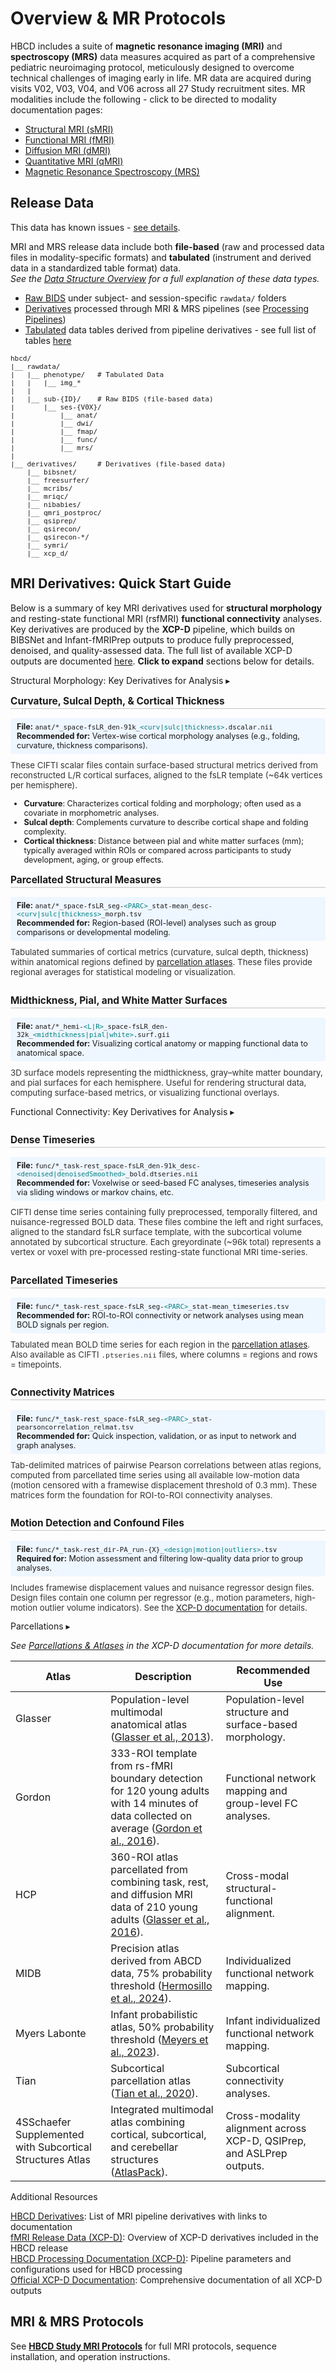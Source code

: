 # Overview & MR Protocols

HBCD includes a suite of **magnetic resonance imaging (MRI)** and **spectroscopy (MRS)** data measures acquired as part of a comprehensive pediatric neuroimaging protocol, meticulously designed to overcome technical challenges of imaging early in life. MR data are acquired during visits V02, V03, V04, and V06 across all 27 Study recruitment sites. MR modalities include the following - click to be directed to modality documentation pages:

<ul>
<li><a href="smri" target="_blank">Structural MRI (sMRI)</a></li>
<li><a href="fmri" target="_blank">Functional MRI (fMRI)</a></li>
<li><a href="dmri" target="_blank">Diffusion MRI (dMRI)</a></li>
<li><a href="qmri" target="_blank">Quantitative MRI (qMRI)</a></li>
<li><a href="mrs" target="_blank">Magnetic Resonance Spectroscopy (MRS)</a></li>
</ul>

## Release Data

<div id="issues" class="issues-banner">
  <span class="emoji"><i class="fas fa-bug"></i></span>
  <span class="text">This data has known issues - <a href="../../changelog/knownissues/#mr-runid" target="_blank">see details</a>.</span>
</div>
<p></p>

MRI and MRS release data include both **file-based** (raw and processed data files in modality-specific formats) and **tabulated** (instrument and derived data in a standardized table format) data.      
<i>See the <a href="../../datacuration/overview" target="_blank">Data Structure Overview</a> for a full explanation of these data types.</i>

- <i class="fa fa-hammer"></i> <a href="../../datacuration/file-based-data/#raw-bids" target="_blank">Raw BIDS</a> under subject- and session-specific <code>rawdata/</code> folders
- <i class="fas fa-cog"></i> <a href="../../datacuration/file-based-data/#derivatives" target="_blank">Derivatives</a> processed through MRI & MRS pipelines (see <a href="../processing" target="_blank">Processing Pipelines</a>)
- <i class="fas fa-table"></i> <a href="../../datacuration/phenotypes" target="_blank">Tabulated</a> data tables derived from pipeline derivatives - see full list of tables <a href="../#mri" target="_blank">here</a>

<pre class="folder-tree" style="font-size: 11px;">
hbcd/
|__ rawdata/ 
|   |__ phenotype/   <span class="hashtag"># Tabulated Data</span> 
|   |   |__ img_*   
|   |
|   |__ sub-<span class="label">{ID}</span>/    <span class="hashtag"># Raw BIDS (file-based data)</span>
|       |__ ses-<span class="label">{V0X}</span>/ 
|           |__ anat/
|           |__ dwi/
|           |__ fmap/
|           |__ func/
|           |__ mrs/
|
|__ derivatives/     <span class="hashtag"># Derivatives (file-based data)</span> 
    |__ bibsnet/
    |__ freesurfer/
    |__ mcribs/
    |__ mriqc/
    |__ nibabies/
    |__ qmri_postproc/
    |__ qsiprep/
    |__ qsirecon/
    |__ qsirecon-*/
    |__ symri/
    |__ xcp_d/
</pre>

## MRI Derivatives: Quick Start Guide

Below is a summary of key MRI derivatives used for **structural morphology** and resting-state functional MRI (rsfMRI) **functional connectivity** analyses. Key derivatives are produced by the **XCP-D** pipeline, which builds on BIBSNet and Infant-fMRIPrep outputs to produce fully preprocessed, denoised, and quality-assessed data. The full list of available XCP-D outputs are documented [here](../mri/fmri.md#xcpd). **Click to expand** sections below for details.

<div id="struc" class="table-banner" onclick="toggleCollapse(this)">
  <span class="emoji"><i class="fas fa-cubes"></i></span>
  <span class="text-with-link">
  <span class="text">Structural Morphology: Key Derivatives for Analysis</span>
  <a class="anchor-link" href="#struc" title="Copy link">
  <i class="fa-solid fa-link"></i>
  </a>
  </span>
  <span class="arrow">▸</span>
</div>
<div class="collapsible-content">
<p style="font-size: 1.1em; font-weight:bold; padding-bottom: 2px; border-bottom: 1px solid #6b6b6b66;">Curvature, Sulcal Depth, & Cortical Thickness</p>
<p class="recommended">
<i style="font-size: 0.9em;" class="fa-solid fa-folder-open"></i> <b>File:</b> <code>anat/*_space-fsLR_den-91k_<span style="color: teal;">&lt;curv|sulc|thickness&gt;</span>.dscalar.nii</code></i><br>
<i style="font-size: 0.9em;" class="fa-solid fa-star"></i> <b>Recommended for:</b> Vertex-wise cortical morphology analyses (e.g., folding, curvature, thickness comparisons).</p>
<p class="details">
These CIFTI scalar files contain surface-based structural metrics derived from reconstructed L/R cortical surfaces, aligned to the fsLR template (~64k vertices per hemisphere).  
<ul style="margin-top: 0; font-size: 0.9em;">
<li><b>Curvature</b>: Characterizes cortical folding and morphology; often used as a covariate in morphometric analyses.</li>
<li><b>Sulcal depth</b>: Complements curvature to describe cortical shape and folding complexity.</li>
<li><b>Cortical thickness</b>: Distance between pial and white matter surfaces (mm); typically averaged within ROIs or compared across participants to study development, aging, or group effects.</li>
</ul>
</p>
<p style="font-size: 1.1em; font-weight:bold; padding-bottom: 2px; border-bottom: 1px solid #6b6b6b66;">Parcellated Structural Measures</p>
<p class="recommended">
<i style="font-size: 0.9em;" class="fa-solid fa-folder-open"></i> <b>File:</b> <code>anat/*_space-fsLR_seg-<span style="color: teal;">&lt;PARC&gt;</span>_stat-mean_desc-<span style="color: teal;">&lt;curv|sulc|thickness&gt;</span>_morph.tsv</code></i><br>
<i style="font-size: 0.9em;" class="fa-solid fa-star"></i> <b>Recommended for:</b> Region-based (ROI-level) analyses such as group comparisons or developmental modeling.</p>
<p class="details">
Tabulated summaries of cortical metrics (curvature, sulcal depth, thickness) within anatomical regions defined by 
<a href="#parc">parcellation atlases</a>. These files provide regional averages for statistical modeling or visualization.
</p>
<p style="font-size: 1.1em; font-weight:bold; padding-bottom: 2px; padding-top: 12px; border-bottom: 1px solid #6b6b6b66;">Midthickness, Pial, and White Matter Surfaces</p>
<p class="recommended">
<i style="font-size: 0.9em;" class="fa-solid fa-folder-open"></i> <b>File:</b> <code>anat/*_hemi-<span style="color: teal;">&lt;L|R&gt;</span>_space-fsLR_den-32k_<span style="color: teal;">&lt;midthickness|pial|white&gt;</span>.surf.gii</code></i><br>
<i style="font-size: 0.9em;" class="fa-solid fa-star"></i> <b>Recommended for:</b> Visualizing cortical anatomy or mapping functional data to anatomical space.</p>
<p class="details">
3D surface models representing the midthickness, gray–white matter boundary, and pial surfaces for each hemisphere.  
Useful for rendering structural data, computing surface-based metrics, or visualizing functional overlays.
</p>
</div>

<div id="fc" class="table-banner" onclick="toggleCollapse(this)">
  <span class="emoji"><i class="fa-solid fa-globe"></i></span>
  <span class="text-with-link">
  <span class="text">Functional Connectivity: Key Derivatives for Analysis</span>
  <a class="anchor-link" href="#fc" title="Copy link">
  <i class="fa-solid fa-link"></i>
  </a>
  </span>
  <span class="arrow">▸</span>
</div>
<div class="collapsible-content">
<p style="font-size: 1.1em; font-weight:bold; padding-bottom: 2px;  padding-top: 12px; border-bottom: 1px solid #6b6b6b66;">Dense Timeseries</p>
<p class="recommended">
<i style="font-size: 0.9em;" class="fa-solid fa-folder-open"></i> <b>File:</b> <code>func/*_task-rest_space-fsLR_den-91k_desc-<span style="color: teal;">&lt;denoised|denoisedSmoothed&gt;</span>_bold.dtseries.nii</code></i><br>
<i style="font-size: 0.9em;" class="fa-solid fa-star"></i> <b>Recommended for:</b> Voxelwise or seed-based FC analyses, timeseries analysis via sliding windows or markov chains, etc.</p>
<p class="details">
CIFTI dense time series containing fully preprocessed, temporally filtered, and nuisance-regressed BOLD data.
These files combine the left and right surfaces, aligned to the standard fsLR surface template, with the subcortical volume annotated by subcortical structure.
Each greyordinate (~96k total) represents a vertex or voxel with pre-processed resting-state functional MRI time-series.
</p>
<p style="font-size: 1.1em; font-weight:bold; padding-bottom: 2px; padding-top: 12px; border-bottom: 1px solid #6b6b6b66;">Parcellated Timeseries</p>
<p class="recommended">
<i style="font-size: 0.9em;" class="fa-solid fa-folder-open"></i> <b>File:</b> <code>func/*_task-rest_space-fsLR_seg-<span style="color: teal;">&lt;PARC&gt;</span>_stat-mean_timeseries.tsv</code></i><br>
<i style="font-size: 0.9em;" class="fa-solid fa-star"></i> <b>Recommended for:</b> ROI-to-ROI connectivity or network analyses using mean BOLD signals per region.</p>
<p class="details">
Tabulated mean BOLD time series for each region in the 
<a href="#parc">parcellation atlases</a>.  
Also available as CIFTI <code>.ptseries.nii</code> files, where columns = regions and rows = timepoints.
</p>
<p style="font-size: 1.1em; font-weight:bold; padding-bottom: 2px; padding-top: 12px; border-bottom: 1px solid #6b6b6b66;">Connectivity Matrices</p>
<p class="recommended">
<i style="font-size: 0.9em;" class="fa-solid fa-folder-open"></i> <b>File:</b> <code>func/*_task-rest_space-fsLR_seg-<span style="color: teal;">&lt;PARC&gt;</span>_stat-pearsoncorrelation_relmat.tsv</code></i><br>
<i style="font-size: 0.9em;" class="fa-solid fa-star"></i> <b>Recommended for:</b> Quick inspection, validation, or as input to network and graph analyses.</p>
<p class="details">
Tab-delimited matrices of pairwise Pearson correlations between atlas regions, computed from parcellated time series using all available low-motion data (motion censored with a framewise displacement threshold of 0.3 mm). These matrices form the foundation for ROI-to-ROI connectivity analyses.
</p>
<p style="font-size: 1.1em; font-weight:bold; padding-bottom: 2px; padding-top: 12px; border-bottom: 1px solid #6b6b6b66;">Motion Detection and Confound Files</p>
<p class="recommended">
<i style="font-size: 0.9em;" class="fa-solid fa-folder-open"></i> <b>File:</b> <code>func/*_task-rest_dir-PA_run-{X}_<span style="color: teal;">&lt;design|motion|outliers&gt;</span>.tsv</code></i><br>
<i style="font-size: 0.9em;" class="fa-solid fa-triangle-exclamation"></i> <b>Required for:</b> Motion assessment and filtering low-quality data prior to group analyses.</p>
<p class="details">
Includes framewise displacement values and nuisance regressor design files.  
Design files contain one column per regressor (e.g., motion parameters, high-motion outlier volume indicators).  
See the <a href="https://xcp-d.readthedocs.io/en/latest/outputs.html#other-outputs-include-quality-control-framewise-displacement-and-confounds-files" target="_blank">XCP-D documentation</a> for details.
</p>
</div>
<style>
.filename {
  background-color: #f8f9fa;
  border: 1px solid #e1e4e8;
  border-radius: 6px;
  padding: 6px 10px;
  font-family: monospace;
  font-size: 0.95em;
  margin-bottom: 6px;
  overflow-x: auto;
}
.recommended {
  background-color: #eef6ff;
  padding: 6px 10px;
  font-size: 0.9em;
  border-radius: 4px;
  margin: 4px 0 10px;
}
.details {
  margin-top: 0;
  font-size: 0.95em;
  color: #333;
}
</style>

<div id="parc" class="table-banner" onclick="toggleCollapse(this)">
  <span class="emoji"><i class="fa-solid fa-book-atlas"></i></span>
  <span class="text-with-link">
  <span class="text">Parcellations</span>
  <a class="anchor-link" href="#parc" title="Copy link">
  <i class="fa-solid fa-link"></i>
  </a>
  </span>
  <span class="arrow">▸</span>
</div>
<div class="table-collapsible-content">
<p><i>See <a href="https://xcp-d.readthedocs.io/en/latest/outputs.html#parcellations-and-atlases">Parcellations & Atlases</a> in the XCP-D documentation for more details.</i></p>
<table class="compact-table-no-vertical-lines" style="width: 100%; border-collapse: collapse; table-layout: fixed;">
<thead>
<tr>
  <th>Atlas</th>
  <th>Description</th>
  <th>Recommended Use</th>
</tr>
</thead>
<tbody>
<tr>
  <td>Glasser</td>
  <td style="word-wrap: break-word; white-space: normal;">Population-level multimodal anatomical atlas (<a href="https://doi.org/10.1016/j.neuroimage.2013.04.127">Glasser et al., 2013</a>).</td>
  <td style="word-wrap: break-word; white-space: normal;">Population-level structure and surface-based morphology.</td>
</tr>
<tr>
  <td>Gordon</td>
  <td style="word-wrap: break-word; white-space: normal;">333-ROI template from rs-fMRI boundary detection for 120 young adults with 14 minutes of data collected on average  (<a href="https://doi.org/10.1093/cercor/bhu239">Gordon et al., 2016</a>).</td>
  <td style="word-wrap: break-word; white-space: normal;">Functional network mapping and group-level FC analyses.</td>
</tr>
<tr>
  <td>HCP</td>
  <td style="word-wrap: break-word; white-space: normal;">360-ROI atlas parcellated from combining task, rest, and diffusion MRI data of 210 young adults   (<a href="https://doi.org/10.1038/nature18933">Glasser et al., 2016</a>).</td>
  <td style="word-wrap: break-word; white-space: normal;">Cross-modal structural-functional alignment.</td>
</tr>
<tr>
  <td>MIDB</td>
  <td style="word-wrap: break-word; white-space: normal;">Precision atlas derived from ABCD data, 75% probability threshold (<a href="https://doi.org/10.1038/s41593-024-01596-5">Hermosillo et al., 2024</a>).</td>
  <td style="word-wrap: break-word; white-space: normal;">Individualized functional network mapping.</td>
</tr>
<tr>
  <td>Myers Labonte</td>
  <td style="word-wrap: break-word; white-space: normal;">Infant probabilistic atlas, 50% probability threshold (<a href="https://doi.org/10.1101/2023.11.10.566629">Meyers et al., 2023</a>).</td>
  <td style="word-wrap: break-word; white-space: normal;">Infant individualized functional network mapping.</td>
</tr>
<tr>
  <td>Tian</td>
  <td style="word-wrap: break-word; white-space: normal;">Subcortical parcellation atlas (<a href="https://doi.org/10.1038/s41593-020-00711-6">Tian et al., 2020</a>).</td>
  <td style="word-wrap: break-word; white-space: normal;">Subcortical connectivity analyses.</td>
</tr>
<tr>
  <td><span class="tooltip tooltip-right">4S<span class="tooltiptext">Schaefer Supplemented with Subcortical Structures</span></span> Atlas</td>
  <td style="word-wrap: break-word; white-space: normal;">Integrated multimodal atlas combining cortical, subcortical, and cerebellar structures (<a href="https://github.com/PennLINC/AtlasPack">AtlasPack</a>).</td>
  <td style="word-wrap: break-word; white-space: normal;">Cross-modality alignment across XCP-D, QSIPrep, and ASLPrep outputs.</td>
</tr>
</tbody>
</table>
</div>
<p></p>

<div class="notification-banner static-banner">
  <span class="emoji"><i class="fa-solid fa-circle-info"></i></span>
  <span class="text">
    Additional Resources
  </span>
</div>
<div class="notification-static-content">
<p> 
<a href="../../../datacuration/file-based-data/#derivatives" target="_blank"><i style="font-size: 0.9em;" class="fa-solid fa-up-right-from-square"></i> HBCD Derivatives</a>: List of MRI pipeline derivatives with links to documentation<br>
<a href="fmri/#xcpd" target="_blank"><i style="font-size: 0.9em;" class="fa-solid fa-up-right-from-square"></i> fMRI Release Data (XCP-D)</a>: Overview of XCP-D derivatives included in the HBCD release<br>
<a href="https://hbcd-cbrain-processing.readthedocs.io/latest/tools/xcp_d.html"><i style="font-size: 0.9em;" class="fa-solid fa-up-right-from-square"></i> HBCD Processing Documentation (XCP-D)</a>: Pipeline parameters and configurations used for HBCD processing<br>
<a href="https://xcp-d.readthedocs.io/en/latest/outputs.html#outputs-of-xcp-d"><i style="font-size: 0.9em;" class="fa-solid fa-up-right-from-square"></i> Official XCP-D Documentation</a>: Comprehensive documentation of all XCP-D outputs
</p>
</div>

## MRI & MRS Protocols

See <a href="https://hbcdsequences.readthedocs.io"><b>HBCD Study MRI Protocols</b></a> for full MRI protocols, sequence installation, and operation instructions.


<br>